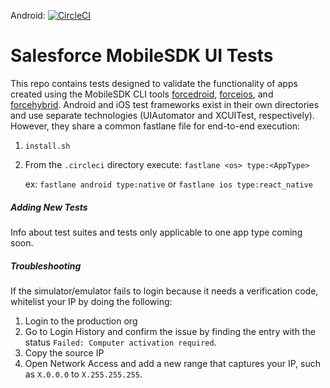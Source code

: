 Android: [![CircleCI](https://circleci.com/gh/brandonpage/MobileSDKUITest/tree/master.svg?style=svg)](https://circleci.com/gh/brandonpage/MobileSDKUITest/tree/master)
# Salesforce MobileSDK UI Tests

This repo contains tests designed to validate the functionality of apps created using the MobileSDK CLI tools [forcedroid](https://www.npmjs.com/package/forcedroid), [forceios](https://www.npmjs.com/package/forceios), and [forcehybrid](https://www.npmjs.com/package/forcehybrid).  Android and iOS test frameworks exist in their own directories and use separate technologies (UIAutomator and XCUITest, respectively).  However, they share a common fastlane file for end-to-end execution:
1.  `install.sh`
2.  From the `.circleci` directory execute: `fastlane <os> type:<AppType>`
       
       ex: `fastlane android type:native` or `fastlane ios type:react_native`
       
##### Adding New Tests
Info about test suites and tests only applicable to one app type coming soon.  
    
##### Troubleshooting
If the simulator/emulator fails to login because it needs a verification code, whitelist your IP by doing the following:
1.  Login to the production org 
2.  Go to Login History and confirm the issue by finding the entry with the status `Failed: Computer activation required`.
3.  Copy the source IP 
4.  Open Network Access and add a new range that captures your IP, such as `X.0.0.0` to `X.255.255.255`.  